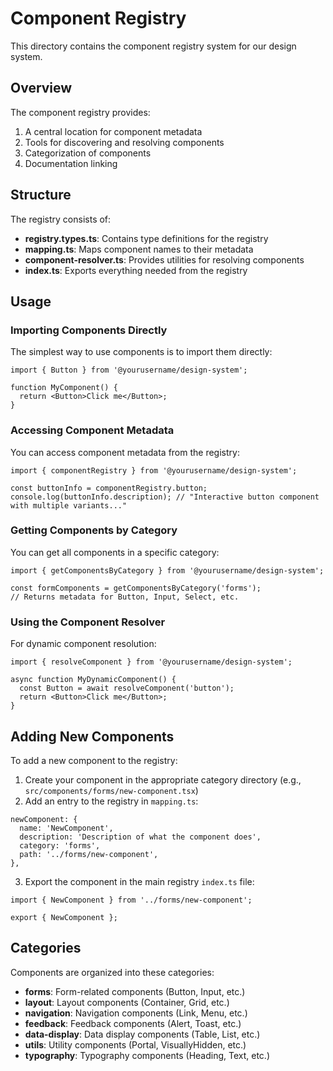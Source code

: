 # Component Registry

This directory contains the component registry system for our design system.

## Overview

The component registry provides:

1. A central location for component metadata
2. Tools for discovering and resolving components
3. Categorization of components
4. Documentation linking

## Structure

The registry consists of:

- **registry.types.ts**: Contains type definitions for the registry
- **mapping.ts**: Maps component names to their metadata
- **component-resolver.ts**: Provides utilities for resolving components
- **index.ts**: Exports everything needed from the registry

## Usage

### Importing Components Directly

The simplest way to use components is to import them directly:

```tsx
import { Button } from '@yourusername/design-system';

function MyComponent() {
  return <Button>Click me</Button>;
}
```

### Accessing Component Metadata

You can access component metadata from the registry:

```tsx
import { componentRegistry } from '@yourusername/design-system';

const buttonInfo = componentRegistry.button;
console.log(buttonInfo.description); // "Interactive button component with multiple variants..."
```

### Getting Components by Category

You can get all components in a specific category:

```tsx
import { getComponentsByCategory } from '@yourusername/design-system';

const formComponents = getComponentsByCategory('forms');
// Returns metadata for Button, Input, Select, etc.
```

### Using the Component Resolver

For dynamic component resolution:

```tsx
import { resolveComponent } from '@yourusername/design-system';

async function MyDynamicComponent() {
  const Button = await resolveComponent('button');
  return <Button>Click me</Button>;
}
```

## Adding New Components

To add a new component to the registry:

1. Create your component in the appropriate category directory (e.g., `src/components/forms/new-component.tsx`)
2. Add an entry to the registry in `mapping.ts`:

```tsx
newComponent: {
  name: 'NewComponent',
  description: 'Description of what the component does',
  category: 'forms',
  path: '../forms/new-component',
},
```

3. Export the component in the main registry `index.ts` file:

```tsx
import { NewComponent } from '../forms/new-component';

export { NewComponent };
```

## Categories

Components are organized into these categories:

- **forms**: Form-related components (Button, Input, etc.)
- **layout**: Layout components (Container, Grid, etc.)
- **navigation**: Navigation components (Link, Menu, etc.)
- **feedback**: Feedback components (Alert, Toast, etc.)
- **data-display**: Data display components (Table, List, etc.)
- **utils**: Utility components (Portal, VisuallyHidden, etc.)
- **typography**: Typography components (Heading, Text, etc.)

